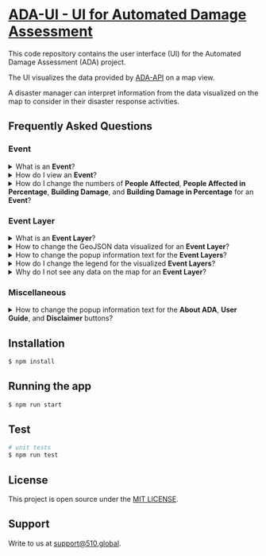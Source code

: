 # [ADA-UI - UI for Automated Damage Assessment](https://ada.510.global/)

This code repository contains the user interface (UI) for the Automated Damage Assessment (ADA) project.

The UI visualizes the data provided by [ADA-API](https://github.com/rodekruis/ADA-API) on a map view.

A disaster manager can interpret information from the data visualized on the map to consider in their disaster response activities.

## Frequently Asked Questions

### Event

<details>
  <summary>What is an <b>Event</b>?</summary>
  <ul><li>An <b>Event</b> refers to a disaster event anywhere in the world. An event can be caused by conflicts, accidents, or nature. Event information can be <b>Restricted</b> (protected by an <b>Event Access Code</b>) or <b>Public</b> (accessible to anyone). An event is identified by an <b>Event Marker</b> on the <a href="https://ada.510.global/events">World View</a> map.</li></ul>
</details>

<details>
  <summary>How do I view an <b>Event</b>?</summary>
  <ul>
  <li>Click on the <b>Event Marker</b> to open the <b>Event Popup</b>.</li>
  <li>If the <b>Event</b> is <b>Public</b>, the <b>View Event</b> button will be clickable.</li>
  <li>If the <b>Event</b> is <b>Restricted</b>, type in the <b>Event Access Code</b>.</li>
  <li>Click on the <b>View Event</b> button.</li>
  <li>The application will show the <b>Event View</b> map.</li>
  </ul>
</details>

<details>
  <summary>How do I change the numbers of <b>People Affected</b>, <b>People Affected in Percentage</b>, <b>Building Damage</b>, and <b>Building Damage in Percentage</b> for an <b>Event</b>?</summary>
  <ul>
  <li>If you refer to the <b>Total Statistics</b> on the left side of the application which are shown under the <b>About ADA</b>, <b>User Guide</b>, and <b>Disclaimer</b> buttons,</li>
  <ul>
  <li>These numbers are from <code><a href="https://ada.510.global/api/swagger/#/event/EventController_findOne">GET /api/events/{id}</a></code>.</li>
  <li>To change these numbers, use <code><a href="https://ada.510.global/api/swagger/#/event/EventController_update">PATCH /api/events/{id}</a></code>.</li>
  </ul>
  <li>If you refer to the <b>Admin Level Statistics</b> on the map of the application which are shown in the admin area popups,</li>
  <ul>
  <li>These numbers are from <code><a href="https://ada.510.global/api/swagger/#/event-layer/EventController_readLayer">GET /api/events/{id}/layer/{name}</a></code>.</li>
  <li>To change these numbers, use <code><a href="https://ada.510.global/api/swagger/#/event-layer/EventController_createLayer">POST /api/events/{id}/layer/{name}</a></code>.</li>
  </ul>
  </ul>
</details>

### Event Layer

<details>
  <summary>What is an <b>Event Layer</b>?</summary>
  <ul>
  <li>An <b>Event Layer</b> is <a href="https://geojson.org/">GeoJSON</a> information of an <b>Event</b> which can be visualized on the <b>Event View</b> map.</li>
  <li>Examples of event layers are administrative boundaries, wealth index, population density, assessment area, building and building damage.</li>
  <li>An event layer can contain extra support information to be shown in information popups.</li>
  </ul>
</details>

<details>
  <summary>How to change the GeoJSON data visualized for an <b>Event Layer</b>?</summary>
  <ul>
  <li>This data is from <code>geojson</code> of <code><a href="https://ada.510.global/api/swagger/#/event-layer/EventController_readLayer">GET /api/events/{id}/layer/{name}</a></code>.</li>
  <li>An example of a valid GeoJSON for administrative boundaries is,

```json
{
    "type": "FeatureCollection",
    "features": [
        {
            "type": "Feature",
            "properties": { "people_affected": 6789, "people_affected_percentage": 0.23, "building_damage": 123, "building_damage_percentage": 0.45 },
            "geometry": {
                "type": "MultiPolygon",
                "coordinates": [
                    [
                        [
                            [95, 216],
                            [241, 253],
                            [175, 138],
                            [95, 216]
                        ]
                    ]
                ]
            }
        }
    ]
}
```

  </li>
  <li>Note that <code>properties</code> contain the keys <code>people_affected</code>, <code>people_affected_percentage</code>, <code>building_damage</code>, and <code>building_damage_percentage</code>. These numbers are shown in the admin area popup and are used to shade the admin areas.</li>
  <li>To change this data update <code>geojson</code> using <code><a href="https://ada.510.global/api/swagger/#/event-layer/EventController_createLayer">POST /api/events/{id}/layer/{name}</a></code>.</li>
  </ul>
</details>

<details>
  <summary>How to change the popup information text for the <b>Event Layers</b>?</summary>
  <ul>
  <li>This data is from <code>information</code> of <code><a href="https://ada.510.global/api/swagger/#/event-layer/EventController_readLayer">GET /api/events/{id}/layer/{name}</a></code>.</li>
  <li>The value for <code>information</code> can be plain string or <a href="https://www.markdownguide.org/cheat-sheet/">Markdown</a>.</li>
  <li>To change this data update <code>information</code> using <code><a href="https://ada.510.global/api/swagger/#/event-layer/EventController_createLayer">POST /api/events/{id}/layer/{name}</a></code>.</li>
  <li>NOTE: <code>information</code> for administrative boundary event layers are not used in ADA-UI.</li>
  </ul>
</details>

<details>
  <summary>How do I change the legend for the visualized <b>Event Layers</b>?</summary>
  <ul>
  <li>A legend is shown for each <b>Event Layer</b> visualized on the <b>Event View</b> map.</li>
  <li>Event Layers assessment area, wealth index, and population density have pre-defined static legends.</li>
  <li>Event Layers with buildings are also static but are grouped together for better readability.</li>
  <li>Event Layers that show admin level properties are calculated using <code>properties</code> in their <code>geojson</code> values.</li>
  <li>The following assumptions are taken to generate legible legends,</li>
  <ul>
  <li>Minimum value is 0.</li>
  <li>Maximum value is the largest property value found in <code>geojson</code>. The lowest possible maximum value is programmatically restricted to 1.</li>
  <li>5 linearly divided categories are generated using the maximum value. For example, a maximum value of <b>2</b> will generate the categories, <code>[ 0 - 0.4, 0.4 - 0.8, 0.8 - 1.2, 1.2 - 1.6, 1.6+ ]</code>.</li>
  </ul>
  </ul>
</details>

<details>
  <summary>Why do I not see any data on the map for an <b>Event Layer</b>?</summary>
  <ol>
  <li>Check if the geojson uploaded for the <b>Event Layer</b> is a valid geojson.</li>
  <li>Check if the geojson features is a not empty array.</li>
  <li>Check if the geojson features contain the property names used by the UI,</li>
  <ul>
  <li>Event Layers <code>admin-{n}</code> use <code>people_affected</code>, <code>people_affected_percentage</code>, <code>building_damage</code>, and <code>building_damage_percentage</code></li>
  <li>Event Layer <code>wealth-index</code> uses <code>rwi</code></li>
  <li>Event Layer <code>population-density</code> uses <code>population_density</code></li>
  </ul>
  <li>Check if the geojson features contain valid values for the property names.</li>
  </ol>
</details>

### Miscellaneous

<details>
  <summary>How to change the popup information text for the <b>About ADA</b>, <b>User Guide</b>, and <b>Disclaimer</b> buttons?</summary>
  <ul>
  <li>The information shown in these popups are from markdown assets within this repository.</li>
  <li>They are stored in <code><a href="https://github.com/rodekruis/ADA-UI/tree/main/src/assets/markdown">src/assets/markdown</a></code> directory.</li>
  <li>Change the content of these assets and rebuild the ADA-UI to effect any changes. A merge into <a href=https://github.com/rodekruis/ADA-UI/tree/main">main</a> branch with commit prefix <code>feat</code> or <code>fix</code> will trigger a rebuild via continuous deployment.</li>
  </ul>
</details>

## Installation

```bash
$ npm install
```

## Running the app

```bash
$ npm run start
```

## Test

```bash
# unit tests
$ npm run test
```

## License

This project is open source under the [MIT LICENSE](./LICENSE).

## Support

Write to us at [support@510.global](mailto:support@510.global).
